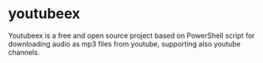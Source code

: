# youtubeex
Youtubeex is a free and open source project based on PowerShell script for downloading audio as mp3 files from youtube, supporting also youtube channels.
